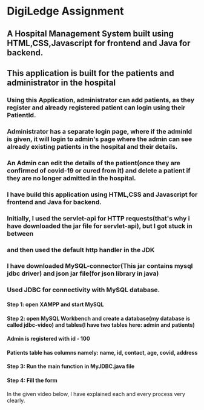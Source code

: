 # DigiLedge Assignment
## A Hospital Management System built using HTML,CSS,Javascript for frontend and Java for backend.
## This application is built for the patients and administrator in the hospital 
### Using this Application, administrator can add patients, as they register and already registered patient can login using their PatientId.
### Administrator has a separate login page, where if the adminId is given, it will login to admin's page where the admin can see already existing patients in the hospital and their details.
### An Admin can edit the details of the patient(once they are confirmed of covid-19 or cured from it) and delete a patient if they are no longer admitted in the hospital.
### I have build this application using HTML,CSS and Javascript for frontend and Java for backend.
### Initially, I used the servlet-api for HTTP requests(that's why i have downloaded the jar file for servlet-api), but I got stuck in between 
### and then used the default http handler in the JDK
### I have downloaded MySQL-connector(This jar contains mysql jdbc driver) and json jar file(for json library in java)
### Used JDBC for connectivity with MySQL database.
#### Step 1: open XAMPP and start MySQL
#### Step 2: open MySQL Workbench and create a database(my database is called jdbc-video) and tables(I have two tables here: admin and patients)
#### Admin is registered with id - 100
#### Patients table has columns namely: name, id, contact, age, covid, address
#### Step 3: Run the main function in MyJDBC.java file
#### Step 4: Fill the form
In the given video below, I have explained each and every process very clearly.
